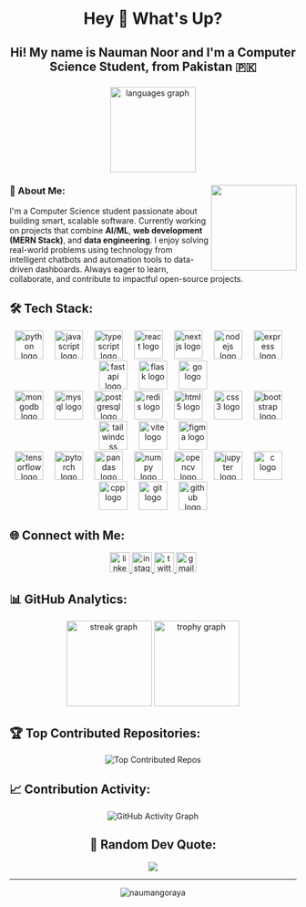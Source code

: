 <h1 align="center">Hey 👋 What's Up?</h1>

<h2 align="center">Hi! My name is Nauman Noor and I'm a Computer Science Student, from Pakistan 🇵🇰</h2>

###

<div align="center">
  <img src="https://github-readme-stats.vercel.app/api/top-langs?username=naumangoraya&locale=en&hide_title=false&layout=compact&card_width=520&langs_count=8&theme=dracula&hide_border=false" height="150" alt="languages graph"  />
</div>

###

<img align="right" height="150" src="https://media1.giphy.com/media/v1.Y2lkPTc5MGI3NjExeGU0dGpzdGFpOW9ndDBxZTNmdG90a2JmcGpnN2J5Z2JpNjA1dTJvbyZlcD12MV9pbnRlcm5hbF9naWZfYnlfaWQmY3Q9Zw/RbDKaczqWovIugyJmW/giphy.gif"  />

### 💫 About Me:
I'm a Computer Science student passionate about building smart, scalable software. Currently working on projects that combine **AI/ML**, **web development (MERN Stack)**, and **data engineering**. I enjoy solving real-world problems using technology from intelligent chatbots and automation tools to data-driven dashboards. Always eager to learn, collaborate, and contribute to impactful open-source projects.

###

## 🛠️ Tech Stack:

<div align="center">
  <img src="https://skillicons.dev/icons?i=python" height="50" alt="python logo"  />
  <img width="12" />
  <img src="https://skillicons.dev/icons?i=js" height="50" alt="javascript logo"  />
  <img width="12" />
  <img src="https://skillicons.dev/icons?i=ts" height="50" alt="typescript logo"  />
  <img width="12" />
  <img src="https://skillicons.dev/icons?i=react" height="50" alt="react logo"  />
  <img width="12" />
  <img src="https://skillicons.dev/icons?i=nextjs" height="50" alt="nextjs logo"  />
  <img width="12" />
  <img src="https://skillicons.dev/icons?i=nodejs" height="50" alt="nodejs logo"  />
  <img width="12" />
  <img src="https://skillicons.dev/icons?i=express" height="50" alt="express logo"  />
  <img width="12" />
  <img src="https://skillicons.dev/icons?i=fastapi" height="50" alt="fastapi logo"  />
  <img width="12" />
  <img src="https://skillicons.dev/icons?i=flask" height="50" alt="flask logo"  />
  <img width="12" />
  <img src="https://skillicons.dev/icons?i=go" height="50" alt="go logo"  />
</div>

<div align="center">
  <img src="https://skillicons.dev/icons?i=mongodb" height="50" alt="mongodb logo"  />
  <img width="12" />
  <img src="https://skillicons.dev/icons?i=mysql" height="50" alt="mysql logo"  />
  <img width="12" />
  <img src="https://skillicons.dev/icons?i=postgres" height="50" alt="postgresql logo"  />
  <img width="12" />
  <img src="https://skillicons.dev/icons?i=redis" height="50" alt="redis logo"  />
  <img width="12" />
  <img src="https://skillicons.dev/icons?i=html" height="50" alt="html5 logo"  />
  <img width="12" />
  <img src="https://skillicons.dev/icons?i=css" height="50" alt="css3 logo"  />
  <img width="12" />
  <img src="https://skillicons.dev/icons?i=bootstrap" height="50" alt="bootstrap logo"  />
  <img width="12" />
  <img src="https://skillicons.dev/icons?i=tailwind" height="50" alt="tailwindcss logo"  />
  <img width="12" />
  <img src="https://skillicons.dev/icons?i=vite" height="50" alt="vite logo"  />
  <img width="12" />
  <img src="https://skillicons.dev/icons?i=figma" height="50" alt="figma logo"  />
</div>

<div align="center">
  <img src="https://skillicons.dev/icons?i=tensorflow" height="50" alt="tensorflow logo"  />
  <img width="12" />
  <img src="https://skillicons.dev/icons?i=pytorch" height="50" alt="pytorch logo"  />
  <img width="12" />
  <img src="https://cdn.jsdelivr.net/gh/devicons/devicon/icons/pandas/pandas-original.svg" height="50" alt="pandas logo"  />
  <img width="12" />
  <img src="https://cdn.jsdelivr.net/gh/devicons/devicon/icons/numpy/numpy-original.svg" height="50" alt="numpy logo"  />
  <img width="12" />
  <img src="https://skillicons.dev/icons?i=opencv" height="50" alt="opencv logo"  />
  <img width="12" />
  <img src="https://cdn.jsdelivr.net/gh/devicons/devicon/icons/jupyter/jupyter-original.svg" height="50" alt="jupyter logo"  />
  <img width="12" />
  <img src="https://skillicons.dev/icons?i=c" height="50" alt="c logo"  />
  <img width="12" />
  <img src="https://skillicons.dev/icons?i=cpp" height="50" alt="cpp logo"  />
  <img width="12" />
  <img src="https://skillicons.dev/icons?i=git" height="50" alt="git logo"  />
  <img width="12" />
  <img src="https://skillicons.dev/icons?i=github" height="50" alt="github logo"  />
</div>

###

## 🌐 Connect with Me:

<div align="center">
  <a href="https://linkedin.com/in/nauman-noor-goraya">
    <img src="https://img.shields.io/static/v1?message=LinkedIn&logo=linkedin&label=&color=0077B5&logoColor=white&labelColor=&style=for-the-badge" height="35" alt="linkedin logo"  />
  </a>
  <a href="https://instagram.com/nauman_noor_">
    <img src="https://img.shields.io/static/v1?message=Instagram&logo=instagram&label=&color=E4405F&logoColor=white&labelColor=&style=for-the-badge" height="35" alt="instagram logo"  />
  </a>
  <a href="https://x.com/naumangoraya1">
    <img src="https://img.shields.io/static/v1?message=Twitter&logo=twitter&label=&color=1DA1F2&logoColor=white&labelColor=&style=for-the-badge" height="35" alt="twitter logo"  />
  </a>
  <a href="mailto:naumanjaat@gmail.com">
    <img src="https://img.shields.io/static/v1?message=Gmail&logo=gmail&label=&color=D14836&logoColor=white&labelColor=&style=for-the-badge" height="35" alt="gmail logo"  />
  </a>
</div>

###

## 📊 GitHub Analytics:

<div align="center">
  <img src="https://github-readme-streak-stats.herokuapp.com?user=naumangoraya&locale=en&mode=daily&theme=dracula&hide_border=false&border_radius=5&order=3" height="150" alt="streak graph"  />
  <img src="https://github-profile-trophy.vercel.app?username=naumangoraya&theme=dracula&column=-1&row=1&margin-w=8&margin-h=8&no-bg=false&no-frame=false&order=4" height="150" alt="trophy graph"  />
</div>

###

## 🏆 Top Contributed Repositories:

<div align="center">
  <img src="https://github-contributor-stats.vercel.app/api?username=naumangoraya&limit=5&theme=dracula&combine_all_yearly_contributions=true" alt="Top Contributed Repos" />
</div>

###

## 📈 Contribution Activity:

<div align="center">
  <img src="https://github-readme-activity-graph.vercel.app/graph?username=naumangoraya&theme=dracula&bg_color=282a36&color=bd93f9&line=50fa7b&point=ffb86c&area=true&hide_border=true" alt="GitHub Activity Graph" />
</div>


###

<div align="center">
  
## 💭 Random Dev Quote:
![](https://quotes-github-readme.vercel.app/api?type=horizontal&theme=dracula)

</div>

---

<div align="center">
  <img src="https://komarev.com/ghpvc/?username=naumangoraya&label=Profile%20views&color=0e75b6&style=flat" alt="naumangoraya" />
</div>

<!-- Proudly created with passion for coding 💻 -->
